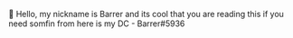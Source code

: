 👋 Hello, my nickname is Barrer and its cool that you are reading this
if you need somfin from here is my DC - Barrer#5936
